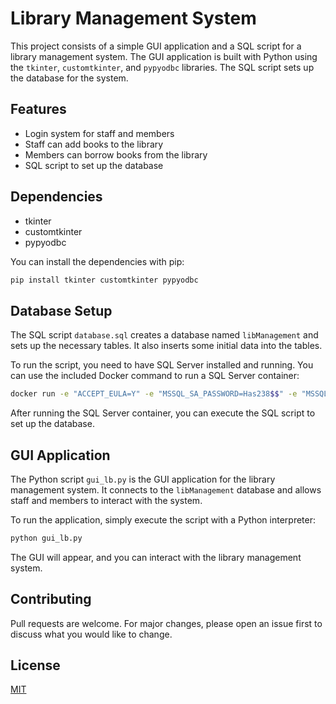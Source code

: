 # Library Management System

This project consists of a simple GUI application and a SQL script for a library management system. The GUI application is built with Python using the `tkinter`, `customtkinter`, and `pypyodbc` libraries. The SQL script sets up the database for the system.

## Features

- Login system for staff and members
- Staff can add books to the library
- Members can borrow books from the library
- SQL script to set up the database

## Dependencies

- tkinter
- customtkinter
- pypyodbc

You can install the dependencies with pip:

```bash
pip install tkinter customtkinter pypyodbc
```

## Database Setup

The SQL script `database.sql` creates a database named `libManagement` and sets up the necessary tables. It also inserts some initial data into the tables.

To run the script, you need to have SQL Server installed and running. You can use the included Docker command to run a SQL Server container:

```bash
docker run -e "ACCEPT_EULA=Y" -e "MSSQL_SA_PASSWORD=Has238$$" -e "MSSQL_PID=Evaluation" -p 1433:1433  --name sqlpreview --hostname sqlpreview -d mcr.microsoft.com/mssql/server:2022-preview-ubuntu-22.04 
```

After running the SQL Server container, you can execute the SQL script to set up the database.

## GUI Application

The Python script `gui_lb.py` is the GUI application for the library management system. It connects to the `libManagement` database and allows staff and members to interact with the system.

To run the application, simply execute the script with a Python interpreter:

```bash
python gui_lb.py
```

The GUI will appear, and you can interact with the library management system.

## Contributing

Pull requests are welcome. For major changes, please open an issue first to discuss what you would like to change.

## License

[MIT](https://choosealicense.com/licenses/mit/)